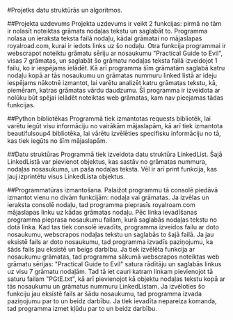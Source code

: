 #Projetks datu struktūrās un algoritmos.

##Projekta uzdevums
Projekta uzdevums ir veikt 2 funkcijas: pirmā no tām ir nolasīt noteiktas grāmats nodaļas tekstu un saglabāt to. Programma nolasa un ieraksta teksta failā nodaļu, kādai grāmatai no mājaslapas royalroad.com, kurai ir iedots links uz šo nodaļu. Otra funkcija programmai ir webscrapot noteiktu grāmatu sēriju ar nosaukumu "Practical Guide to Evil", visas 7 grāmatas, un saglabāt šo grāmatu nodaļas teksta failā izveidojot 1 failu, ko ir iespējams ielādēt. Kā arī programma šīm grāmatām saglabā katru nodaļu kopā ar tās nosaukumu un grāmatas nummuru linked listā ar ideju iespējams nākotnē izmantot, lai varētu analizēt katru grāmatas tekstu, kā, piemēram, katras grāmatas vārdu daudzumu.
Šī programma ir izveidota ar nolūku būt spējai ielādēt noteiktas web grāmatas, kam nav pieejamas tādas funkcijas.

##Python bibliotēkas
Programmā tiek izmantotas requests bibliotēk, lai varētu iegūt visu informāciju no vairākām mājaslapām, kā arī tiek izmantota beautifulsoup4 bibliotēka, lai vārētu izvēlēties specifisku informāciju no tā, kas tiek iegūts no šīm mājaslapām.

##Datu struktūras
Programmā tiek izveidota datu struktūra LinkedList. Šajā LinkedListā var pievienot objektus, kas sastāv no grāmatas nummura, nodaļas nosasukuma, un paša nodaļas teksta. Vēl ir arī print funkcija, kas ļauj izprintētu visus LinkedLista objektus.

##Programmatūras izmantošana.
Palaižot programmu tā consolē piedāvā izmantot vienu no divām funkcijām: nodaļa vai grāmatas. Ja izvēlas un ieraksta consolē nodaļu, tad programma pieprasīs royalroam.com mājaslapas linku uz kādas grāmatas nodaļu. Pēc linka ievadīšanas programma pieprasa nosaukumu failam, kurā saglabās nodaļas tekstu no dotā linka. Kad tas tiek consolē ievadīts, programma izveidos failu ar doto nosaukumu, webscrapos nodaļas tekstu un saglabās to šajā failā. Ja jau eksistē fails ar doto nosaukumu, tad programma izvadīs paziņojumu, ka šāds fails jau eksistē un beigs darbību.
Ja tiek izvēlēta funkcija ar nosaukumu grāmatas, tad programma sākumā webscrapos noteiktas web grāmatu sērijas: "Practical Guide to Evil" satura rādītāju un saglabās linkus uz visu 7 grāmatu nodaļām. Tad tā iet cauri katram linkam pievienojot tā saturu failam "PGtE.txt", kā arī pievienojot kā objektu nodaļas tekstu kopā ar tās nosaukumu un grāmatus nummuru LinkedListam. Ja izvēloties šo funkciju jau eksistē fails ar šādu nosaukumu, tad programma izvada paziņojumu par to un beidz darbību.
Ja tiek ievadīta nepareiza komanda, tad programma izmet kļūdu par to un beidz darbību.